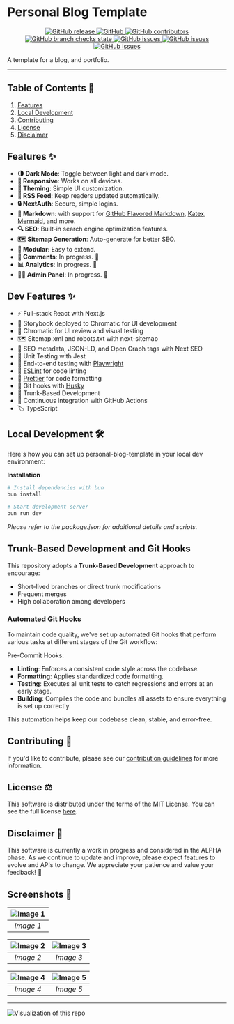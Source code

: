 # Personal Blog Template

<p align="center">
    <a href="https://github.com/HarrisFauntleroy/personal-blog-template/releases">
        <img alt="GitHub release" src="https://img.shields.io/github/package-json/v/HarrisFauntleroy/personal-blog-template?&style=for-the-badge">
    </a>
    <a href="/LICENSE.md">
        <img alt="GitHub" src="https://img.shields.io/github/license/HarrisFauntleroy/personal-blog-template?&style=for-the-badge">
    </a>
    <a href="https://github.com/HarrisFauntleroy/personal-blog-template/graphs/contributors">
        <img alt="GitHub contributors" src="https://img.shields.io/github/contributors-anon/HarrisFauntleroy/personal-blog-template?&style=for-the-badge">
    </a>
    <a href="https://github.com/HarrisFauntleroy/personal-blog-template/actions">
        <img alt="GitHub branch checks state" src="https://img.shields.io/github/checks-status/HarrisFauntleroy/personal-blog-template/main?&style=for-the-badge">
    </a>
    <a href="https://github.com/HarrisFauntleroy/personal-blog-template/issues?q=is%3Aopen+is%3Aissue">
        <img alt="GitHub issues" src="https://img.shields.io/github/issues/HarrisFauntleroy/personal-blog-template?&style=for-the-badge">
    </a>
    <a href="https://github.com/HarrisFauntleroy/personal-blog-template/issues?q=is%3Aopen+is%3Aissue">
        <img alt="GitHub issues" src="https://img.shields.io/github/last-commit/HarrisFauntleroy/personal-blog-template?&style=for-the-badge">
    </a>
    </a>
    <a href="https://github.com/HarrisFauntleroy/personal-blog-template/issues?q=is%3Aopen+is%3Aissue">
        <img alt="GitHub issues" src="https://img.shields.io/github/commit-activity/w/HarrisFauntleroy/personal-blog-template?&style=for-the-badge">
    </a>
</p>

A template for a blog, and portfolio.

---

## Table of Contents 📖

1. [Features](#features-✨)
2. [Local Development](#local-development-🛠️)
3. [Contributing](#contributing-🤝)
4. [License](#license-⚖️)
5. [Disclaimer](#disclaimer-🚨)

## Features ✨

- **🌗 Dark Mode**: Toggle between light and dark mode.
- **📱 Responsive**: Works on all devices.
- **🎨 Theming**: Simple UI customization.
- **📡 RSS Feed**: Keep readers updated automatically.
- **🔒 NextAuth**: Secure, simple logins.
- **📝 Markdown**: with support for
  [GitHub Flavored Markdown](https://github.github.com/gfm/),
  [Katex](https://katex.org/),
  [Mermaid](https://mermaid-js.github.io/mermaid/#/), and more.
- **🔍 SEO**: Built-in search engine optimization features.
- **🗺️ Sitemap Generation**: Auto-generate for better SEO.
- **🧩 Modular**: Easy to extend.
- **💬 Comments**: In progress. 🚧
- **📊 Analytics**: In progress. 🚧
- **👩‍💼 Admin Panel**: In progress. 🚧

## Dev Features ✨

- ⚡ Full-stack React with Next.js
- 🎉 Storybook deployed to Chromatic for UI development
- 🌈 Chromatic for UI review and visual testing
- 🗺️ Sitemap.xml and robots.txt with next-sitemap
- 🤖 SEO metadata, JSON-LD, and Open Graph tags with Next SEO
- 🧪 Unit Testing with Jest
- 🧪 End-to-end testing with [Playwright](https://playwright.dev/)
- 🧹 [ESLint](https://eslint.org) for code linting
- 🎨 [Prettier](https://prettier.io) for code formatting
- 🐶 Git hooks with [Husky](https://www.npmjs.com/package/husky)
- 🌳 Trunk-Based Development
- 🔄 Continuous integration with GitHub Actions
- 🏷 TypeScript

## Local Development 🛠️

Here's how you can set up personal-blog-template in your local dev environment:

**Installation**

```zsh
# Install dependencies with bun
bun install
```

```zsh
# Start development server
bun run dev
```

_Please refer to the package.json for additional details and scripts._

## Trunk-Based Development and Git Hooks

This repository adopts a **Trunk-Based Development** approach to encourage:

- Short-lived branches or direct trunk modifications
- Frequent merges
- High collaboration among developers

### Automated Git Hooks

To maintain code quality, we've set up automated Git hooks that perform various
tasks at different stages of the Git workflow:

Pre-Commit Hooks:

- **Linting**: Enforces a consistent code style across the codebase.
- **Formatting**: Applies standardized code formatting.
- **Testing**: Executes all unit tests to catch regressions and errors at an
  early stage.
- **Building**: Compiles the code and bundles all assets to ensure everything is
  set up correctly.

This automation helps keep our codebase clean, stable, and error-free.

## Contributing 🤝

If you'd like to contribute, please see our
[contribution guidelines](CONTRIBUTING.md) for more information.

## License ⚖️

This software is distributed under the terms of the MIT License. You can see the
full license [here](LICENSE).

## Disclaimer 🚨

This software is currently a work in progress and considered in the ALPHA phase.
As we continue to update and improve, please expect features to evolve and APIs
to change. We appreciate your patience and value your feedback! 🙌

## Screenshots 📸

| ![Image 1](/public/1.png) |
| :-----------------------: |
|         _Image 1_         |

| ![Image 2](/public/2.png) | ![Image 3](/public/3.png) |
| :-----------------------: | :-----------------------: |
|         _Image 2_         |         _Image 3_         |

| ![Image 4](/public/4.png) | ![Image 5](/public/5.png) |
| :-----------------------: | :-----------------------: |
|         _Image 4_         |         _Image 5_         |

---

![Visualization of this repo](./diagram.svg)
